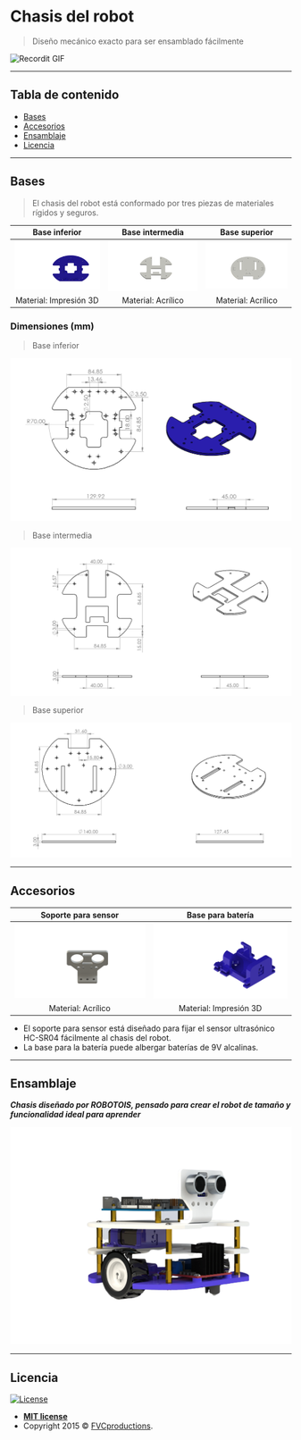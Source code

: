 

# Chasis del robot 

> Diseño mecánico exacto para ser ensamblado fácilmente 

![Recordit GIF](https://github.com/Robotois/robotois-robert/blob/master/specs/images/renders/assembly.gif)

---

## Tabla de contenido

- [Bases](#installation)
- [Accesorios ](#Accesorios )
- [Ensamblaje](#Ensamblaje)
- [Licencia](#Licencia)


---

## Bases 

> El chasis del robot está conformado por tres piezas de materiales rígidos y seguros. 

| Base inferior | Base intermedia  |  Base superior   |
| :---: |:---:| :---:|
| [![ROBOTOIS](https://github.com/Robotois/robotois-robert/blob/master/specs/images/renders/base.png)](http://robotois.com/)    | [![ROBOTOIS](https://github.com/Robotois/robotois-robert/blob/master/specs/images/renders/base1.png)](http://robotois.com/) | [![FVCproductions](https://github.com/Robotois/robotois-robert/blob/master/specs/images/renders/base2.png)](http://robotois.com/)  |
| Material: Impresión 3D  | Material: Acrílico   | Material: Acrílico  |


### Dimensiones (mm)

> Base inferior

[![Assembly](https://github.com/Robotois/robotois-robert/blob/master/specs/images/measures/base.PNG)]()

> Base intermedia

[![Assembly](https://github.com/Robotois/robotois-robert/blob/master/specs/images/measures/media.PNG)]()

> Base superior 

[![Assembly](https://github.com/Robotois/robotois-robert/blob/master/specs/images/measures/superior.PNG)]()

---
## Accesorios 

| Soporte para sensor  | Base para batería   |
| :---: |:---:| 
| [![ROBOTOIS](https://github.com/Robotois/robotois-robert/blob/master/specs/images/renders/soporte.png)](http://robotois.com/)    | [![ROBOTOIS](https://github.com/Robotois/robotois-robert/blob/master/specs/images/renders/caseBattery.png)](http://robotois.com/) | 
| Material: Acrílico   | Material: Impresión 3D  |

- El soporte para sensor está diseñado para fijar el sensor ultrasónico HC-SR04 fácilmente al chasis del robot. 
- La base para la batería puede albergar baterías de 9V alcalinas. 

---

## Ensamblaje

***Chasis diseñado por ROBOTOIS, pensado para crear el robot de tamaño y funcionalidad ideal para aprender***

[![Assembly](https://github.com/Robotois/robotois-robert/blob/master/specs/images/renders/complete.png)]()

---


## Licencia  

[![License](http://img.shields.io/:license-mit-blue.svg?style=flat-square)](http://badges.mit-license.org)

- **[MIT license](http://opensource.org/licenses/mit-license.php)**
- Copyright 2015 © <a href="http://fvcproductions.com" target="_blank">FVCproductions</a>.
